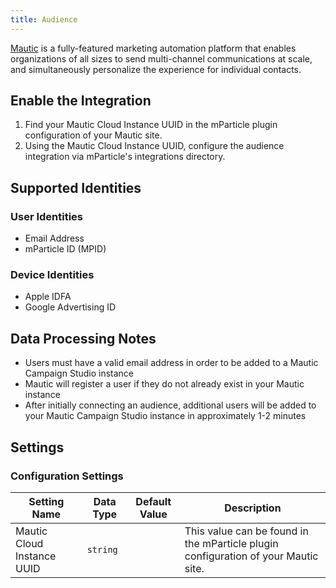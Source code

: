 ```yaml
---
title: Audience
---
```


[Mautic](https://www.mautic.org) is a fully-featured marketing automation platform that enables organizations of all sizes to send multi-channel communications at scale, and simultaneously personalize the experience for individual contacts.

## Enable the Integration

1. Find your Mautic Cloud Instance UUID in the mParticle plugin configuration of your Mautic site.
2. Using the Mautic Cloud Instance UUID, configure the audience integration via mParticle's integrations directory.

## Supported Identities

### User Identities

* Email Address
* mParticle ID (MPID)

### Device Identities

* Apple IDFA
* Google Advertising ID

## Data Processing Notes

* Users must have a valid email address in order to be added to a Mautic Campaign Studio instance
* Mautic will register a user if they do not already exist in your Mautic instance
* After initially connecting an audience, additional users will be added to your Mautic Campaign Studio instance in approximately 1-2 minutes

## Settings

### Configuration Settings

Setting Name | Data Type | Default Value | Description
|---|---|---|---
| Mautic Cloud Instance UUID | `string` | <unset> | This value can be found in the mParticle plugin configuration of your Mautic site.